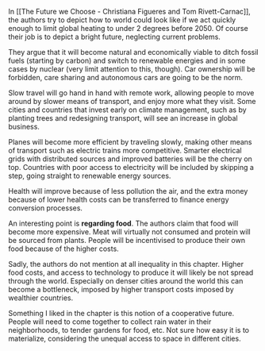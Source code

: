 In [[The Future we Choose - Christiana Figueres and Tom Rivett-Carnac]], the authors try to depict how to world could look like if we act quickly enough to limit global heating to under 2 degrees before 2050. Of course their job is to depict a bright future, neglecting current problems. 

They argue that it will become natural and economically viable to ditch fossil fuels (starting by carbon) and switch to renewable energies and in some cases by nuclear (very limit attention to this, though). Car ownership will be forbidden, care sharing and autonomous cars are going to be the norm. 

Slow travel will go hand in hand with remote work, allowing people to move around by slower means of transport, and enjoy more what they visit. Some cities and countries that invest early on climate management, such as by planting trees and redesigning transport, will see an increase in global business. 

Planes will become more efficient by traveling slowly, making other means of transport such as electric trains more competitive. Smarter electrical grids with distributed sources and improved batteries will be the cherry on top. Countries with poor access to electricity will be included by skipping a step, going straight to renewable energy sources. 

Health will improve because of less pollution the air, and the extra money because of lower health costs can be transferred to finance energy conversion processes. 

An interesting point is **regarding food**. The authors claim that food will become more expensive. Meat will virtually not consumed and protein will be sourced from plants. People will be incentivised to produce their own food because of the higher costs. 

Sadly, the authors do not mention at all inequality in this chapter. Higher food costs, and access to technology to produce it will likely be not spread through the world. Especially on denser cities around the world this can become a bottleneck, imposed by higher transport costs imposed by wealthier countries. 

Something I liked in the chapter is this notion of a cooperative future. People will need to come together to collect rain water in their neighborhoods, to tender gardens for food, etc. Not sure how easy it is to materialize, considering the unequal access to space in different cities. 